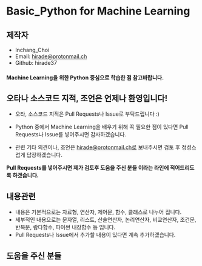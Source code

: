 # Basic_Python for Machine Learning
## 제작자
 - Inchang_Choi
 - Email: hirade@protonmail.ch
 - Github: hirade37
 
 
#### Machine Learning을 위한 Python 중심으로 학습한 점 참고바랍니다.
## 오타나 소스코드 지적, 조언은 언제나 환영입니다!

- 오타, 소스코드 지적은 Pull Requests나 Issue로 부탁드립니다 :)


- Python 중에서 Machine Learning을 배우기 위해 꼭 필요한 점이 있다면 Pull Requests나 Issue를 넣어주시면 감사하겠습니다.


- 관련 기타 의견이나, 조언은 hirade@protonmail.ch로 보내주시면 검토 후 정성스럽게 답장하겠습니다.

**Pull Requests를 넣어주시면 제가 검토후 도움을 주신 분들 이라는 라인에 적어드리도록 하겠습니다.**

## 내용관련
 - 내용은 기본적으로는 자료형, 연산자, 제어문, 함수, 클래스로 나누어 집니다.
  - 세부적인 내용으로는 문자열, 리스트, 산술연산자, 논리연산자, 비교연산자, 조건문, 반복문, 람다함수, 파이썬 내장함수 등 입니다.
 - Pull Requests나 Issue에서 추가할 내용이 있다면 계속 추가하겠습니다.  
 
 ## 도움을 주신 분들
 
 
